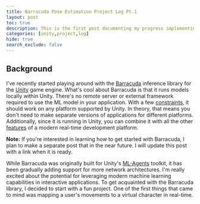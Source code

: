 ```yaml
---
title: Barracuda Pose Estimation Project Log Pt.1
layout: post
toc: true
description: This is the first post documenting my progress implementing pose estimation using the Barracuda inference library in Unity.
categories: [unity,project,log]
hide: true
search_exclude: false
---
```


## Background

I've recently started playing around with the [Barracuda](https://docs.unity3d.com/Packages/com.unity.barracuda@1.1/manual/index.html) inference library for the [Unity](https://unity.com/) game engine. What's cool about Barracuda is that it runs models locally within Unity. There's no remote server or external framework required to use the ML model in your application. With a few [constraints](https://docs.unity3d.com/Packages/com.unity.barracuda@1.1/manual/SupportedPlatforms.html), it should work on any platform supported by Unity. In theory, that means you don't need to make separate versions of applications for different platforms. Additionally, since it is running in Unity, you can combine it with all the other [features](https://unity.com/products/unity-platform) of a modern real-time development platform.

**Note:** If you're interested in learning how to get started with Barracuda, I plan to make a separate post that in the near future. I will update this post with a link when it is ready.

While Barracuda was originally built for Unity's [ML-Agents](https://unity3d.com/machine-learning) toolkit, it has been gradually adding support for more network architectures. I'm really excited about the potential for leveraging modern machine learning capabilities in interactive applications. To get acquainted with the Barracuda library, I decided to start with a fun project. One of the first things that came to mind was mapping a user's movements to a virtual character in real-time.

